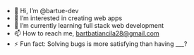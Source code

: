 - 👋 Hi, I’m @bartue-dev
- 👀 I’m interested in creating web apps 
- 🌱 I’m currently learning full stack web development
- 📫 How to reach me, bartbatiancila28@gmail.com
- ⚡ Fun fact: Solving bugs is more satisfying than having ___?

<!---
bartue-dev/bartue-dev is a ✨ special ✨ repository because its `README.md` (this file) appears on your GitHub profile.
You can click the Preview link to take a look at your changes.
--->
